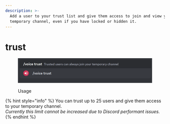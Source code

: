```yaml
---
description: >-
  Add a user to your trust list and give them access to join and view your
  temporary channel, even if you have locked or hidden it.
---
```


# trust

<figure><img src="../../../.gitbook/assets/image (7) (1).png" alt=""><figcaption><p>Usage</p></figcaption></figure>

{% hint style="info" %}
You can trust up to 25 users and give them access to your temporary channel.\
_Currently this limit cannot be increased due to Discord performant issues._
{% endhint %}
